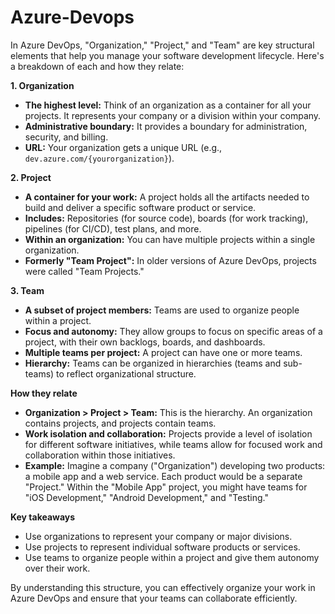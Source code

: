 # Azure-Devops

In Azure DevOps, "Organization," "Project," and "Team" are key structural elements that help you manage your software development lifecycle. Here's a breakdown of each and how they relate:

**1. Organization**

*   **The highest level:** Think of an organization as a container for all your projects. It represents your company or a division within your company.
*   **Administrative boundary:** It provides a boundary for administration, security, and billing.
*   **URL:** Your organization gets a unique URL (e.g., `dev.azure.com/{yourorganization}`).

**2. Project**

*   **A container for your work:** A project holds all the artifacts needed to build and deliver a specific software product or service.
*   **Includes:** Repositories (for source code), boards (for work tracking), pipelines (for CI/CD), test plans, and more.
*   **Within an organization:** You can have multiple projects within a single organization.
*   **Formerly "Team Project":** In older versions of Azure DevOps, projects were called "Team Projects."

**3. Team**

*   **A subset of project members:** Teams are used to organize people within a project.
*   **Focus and autonomy:** They allow groups to focus on specific areas of a project, with their own backlogs, boards, and dashboards.
*   **Multiple teams per project:** A project can have one or more teams.
*   **Hierarchy:** Teams can be organized in hierarchies (teams and sub-teams) to reflect organizational structure.

**How they relate**

*   **Organization > Project > Team:** This is the hierarchy. An organization contains projects, and projects contain teams.
*   **Work isolation and collaboration:** Projects provide a level of isolation for different software initiatives, while teams allow for focused work and collaboration within those initiatives.
*   **Example:** Imagine a company ("Organization") developing two products: a mobile app and a web service. Each product would be a separate "Project." Within the "Mobile App" project, you might have teams for "iOS Development," "Android Development," and "Testing."

**Key takeaways**

*   Use organizations to represent your company or major divisions.
*   Use projects to represent individual software products or services.
*   Use teams to organize people within a project and give them autonomy over their work.

By understanding this structure, you can effectively organize your work in Azure DevOps and ensure that your teams can collaborate efficiently.

